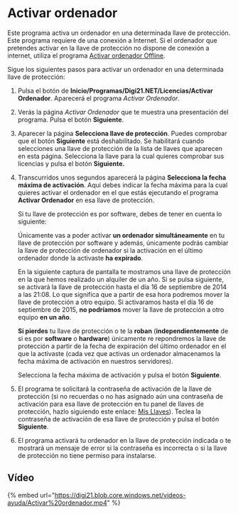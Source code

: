 # Activar ordenador

Este programa activa un ordenador en una determinada llave de protección. Este programa requiere de una conexión a Internet. Si el ordenador que pretendes activar en la llave de protección no dispone de conexión a internet, utiliza el programa [Activar ordenador Offline](activar-ordenador-offline/).  
  
Sigue los siguientes pasos para activar un ordenador en una determinada llave de protección:

1. Pulsa el botón de **Inicio/Programas/Digi21.NET/Licencias/Activar Ordenador**. Aparecerá el programa _Activar Ordenador_.
2. Verás la página _Activar Ordenador_ que te muestra una presentación del programa. Pulsa el botón **Siguiente**.
3. Aparecer la página **Selecciona llave de protección**. Puedes comprobar que el botón **Siguiente** está deshabilitado. Se habilitará cuando selecciones una llave de protección de la lista de llaves que aparecen en esta página. Selecciona la llave para la cual quieres comprobar sus licencias y pulsa el botón **Siguiente.**
4. Transcurridos unos segundos aparecerá la página **Selecciona la fecha máxima de activación**. Aquí debes indicar la fecha máxima para la cual quieres activar el ordenador en el que estás ejecutando el programa **Activar Ordenador** en esa llave de protección.

   Si tu llave de protección es por software, debes de tener en cuenta lo siguiente:

   Únicamente vas a poder activar **un ordenador simultáneamente** en tu llave de protección por software y además, únicamente podrás cambiar la llave de protección de ordenador si la activación en el último ordenador donde la activaste **ha expirado**.

   En la siguiente captura de pantalla te mostramos una llave de protección en la que hemos realizado un alquiler de un año. Si se pulsa siguiente, se activará la llave de protección hasta el día 16 de septiembre de 2014 a las 21:08. Lo que significa que a partir de esa hora podremos mover la llave de protección a otro equipo. Si activaramos hasta el día 16 de septiembre de 2015, **no podríamos** mover la llave de protección a otro equipo **en un año**.

   **Si pierdes** tu llave de protección o te la **roban** \(**independientemente** de si es por **software** o **hardware**\) únicamente re repondremos la llave de protección a partir de la fecha de expiración del último ordenador en el que la activaste \(cada vez que activas un ordenador almacenamos la fecha máxima de activación en nuestros servidores\).

   Selecciona la fecha máxima de activación y pulsa el botón **Siguiente**.

5. El programa te solicitará la contraseña de activación de la llave de protección \(si no recuerdas o no has asignado aún una contraseña de activación para esa llave de protección en tu panel de llaves de protección, hazlo siguiendo este enlace: [Mis Llaves](http://www.digi21.net/MisLlaves)\). Teclea la contraseña de activación de esa llave de protección y pulsa el botón **Siguiente**.
6. El programa activará tu ordenador en la llave de protección indicada o te mostrará un mensaje de error si la contraseña es incorrecta o si la llave de protección no tiene permiso para instalarse.

## Vídeo

{% embed url="https://digi21.blob.core.windows.net/videos-ayuda/Activar%20ordenador.mp4" %}



